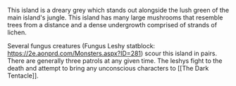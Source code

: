 This island is a dreary grey which stands out alongside the lush green of the main island's jungle. This island has many large mushrooms that resemble trees from a distance and a dense undergrowth comprised of strands of lichen.


Several fungus creatures (Fungus Leshy statblock: https://2e.aonprd.com/Monsters.aspx?ID=281) scour this island in pairs. There are generally three patrols at any given time. The leshys fight to the death and attempt to bring any unconscious characters to [[The Dark Tentacle]].